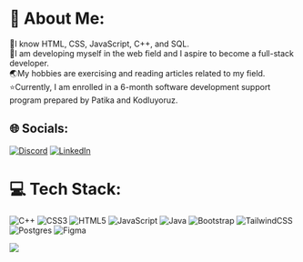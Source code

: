 # 💫 About Me:
🚩I know HTML, CSS, JavaScript, C++, and SQL.  
🎯I am developing myself in the web field and I aspire to become a full-stack developer.  
🌏My hobbies are exercising and reading articles related to my field.  
⭐Currently, I am enrolled in a 6-month software development support program prepared by Patika and Kodluyoruz.  


## 🌐 Socials:
[![Discord](https://img.shields.io/badge/Discord-%237289DA.svg?logo=discord&logoColor=white)](https://discord.gg/https://discord.gg/CN9HEXDD) [![LinkedIn](https://img.shields.io/badge/LinkedIn-%230077B5.svg?logo=linkedin&logoColor=white)](https://linkedin.com/in/nurican-kaşıkcı-b2b680252) 

# 💻 Tech Stack:
![C++](https://img.shields.io/badge/c++-%2300599C.svg?style=for-the-badge&logo=c%2B%2B&logoColor=white) ![CSS3](https://img.shields.io/badge/css3-%231572B6.svg?style=for-the-badge&logo=css3&logoColor=white) ![HTML5](https://img.shields.io/badge/html5-%23E34F26.svg?style=for-the-badge&logo=html5&logoColor=white) ![JavaScript](https://img.shields.io/badge/javascript-%23323330.svg?style=for-the-badge&logo=javascript&logoColor=%23F7DF1E) ![Java](https://img.shields.io/badge/java-%23ED8B00.svg?style=for-the-badge&logo=java&logoColor=white) ![Bootstrap](https://img.shields.io/badge/bootstrap-%23563D7C.svg?style=for-the-badge&logo=bootstrap&logoColor=white) ![TailwindCSS](https://img.shields.io/badge/tailwindcss-%2338B2AC.svg?style=for-the-badge&logo=tailwind-css&logoColor=white) ![Postgres](https://img.shields.io/badge/postgres-%23316192.svg?style=for-the-badge&logo=postgresql&logoColor=white) 	![Figma](https://img.shields.io/badge/figma-%23F24E1E.svg?style=for-the-badge&logo=figma&logoColor=white)

[![](https://visitcount.itsvg.in/api?id=can1283&icon=8&color=6)](https://visitcount.itsvg.in)

<!-- Proudly created with GPRM ( https://gprm.itsvg.in ) -->
